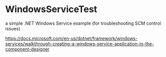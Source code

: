 # WindowsServiceTest
a simple .NET Windows Service example (for troubleshooting SCM control issues)

https://docs.microsoft.com/en-us/dotnet/framework/windows-services/walkthrough-creating-a-windows-service-application-in-the-component-designer
